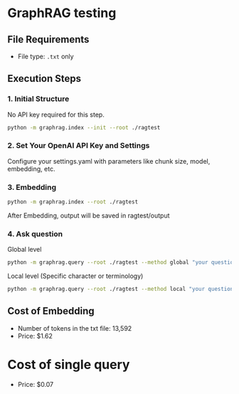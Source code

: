 # GraphRAG testing

## File Requirements
- File type: `.txt` only

## Execution Steps
### 1. Initial Structure
No API key required for this step.
```bash
python -m graphrag.index --init --root ./ragtest
```

### 2. Set Your OpenAI API Key and Settings
Configure your settings.yaml with parameters like chunk size, model, embedding, etc.

### 3. Embedding
```bash
python -m graphrag.index --root ./ragtest
```
After Embedding, output will be saved in ragtest/output

### 4. Ask question
Global level
```bash
python -m graphrag.query --root ./ragtest --method global "your question"
```

Local level (Specific character or terminology)
```bash
python -m graphrag.query --root ./ragtest --method local "your question"
```

## Cost of Embedding
- Number of tokens in the txt file: 13,592
- Price: $1.62

# Cost of single query
- Price: $0.07


